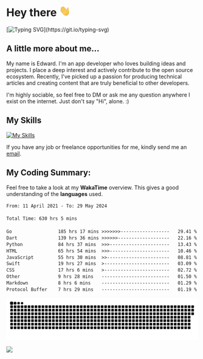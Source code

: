 # Hey there <img src="https://raw.githubusercontent.com/xoxovo/xoxovo/main/Hi.gif" width="30px"> 

[![Typing SVG](https://readme-typing-svg.demolab.com?font=M+PLUS+Rounded+1c&size=22&pause=1000&color=1D9EF7FF&vCenter=true&width=435&lines=I+am+Edward;Full-stack+app+developer;Always+learning+new+things;Nice+to+meet+you..!)](https://git.io/typing-svg)

## A little more about me...  

My name is Edward. I'm an app developer who loves building ideas and projects. I place a deep interest and actively contribute to the open source ecosystem. Recently, I've picked up a passion for producing technical articles and creating content that are truly beneficial to other developers.

I'm highly sociable, so feel free to DM or ask me any question anywhere I exist on the internet. Just don't say "Hi", alone. :)

## My Skills

[![My Skills](https://skillicons.dev/icons?i=go,flutter,dart,swift,py,javascript,docker,mysql,markdown,github,git,linux,azure,cloudflare)](https://skillicons.dev)

If you have any job or freelance opportunities for me, kindly send me an <a href="mailto:edward.xyz@qq.com">email</a>.

## My Coding Summary: 

Feel free to take a look at my __WakaTime__ overview. This gives a good understanding of the __languages__ used.

<!--START_SECTION:waka-->

```txt
From: 11 April 2021 - To: 29 May 2024

Total Time: 630 hrs 5 mins

Go                 185 hrs 17 mins >>>>>>>------------------   29.41 %
Dart               139 hrs 36 mins >>>>>>-------------------   22.16 %
Python             84 hrs 37 mins  >>>----------------------   13.43 %
HTML               65 hrs 54 mins  >>>----------------------   10.46 %
JavaScript         55 hrs 30 mins  >>-----------------------   08.81 %
Swift              19 hrs 27 mins  >------------------------   03.09 %
CSS                17 hrs 6 mins   >------------------------   02.72 %
Other              9 hrs 28 mins   -------------------------   01.50 %
Markdown           8 hrs 6 mins    -------------------------   01.29 %
Protocol Buffer    7 hrs 29 mins   -------------------------   01.19 %
```

<!--END_SECTION:waka-->

<picture>
  <source media="(prefers-color-scheme: dark)" srcset="https://raw.githubusercontent.com/xoxovo/xoxovo/output/github-snake-dark.svg">
  <source media="(prefers-color-scheme: light)" srcset="https://raw.githubusercontent.com/xoxovo/xoxovo/output/github-snake.svg">
  <img alt="github contribution grid snake animation" src="https://raw.githubusercontent.com/xoxovo/xoxovo/output/github-snake.svg">
</picture>

<img src="https://www.animatedimages.org/data/media/562/animated-line-image-0184.gif" width="1920" height=""></img>
